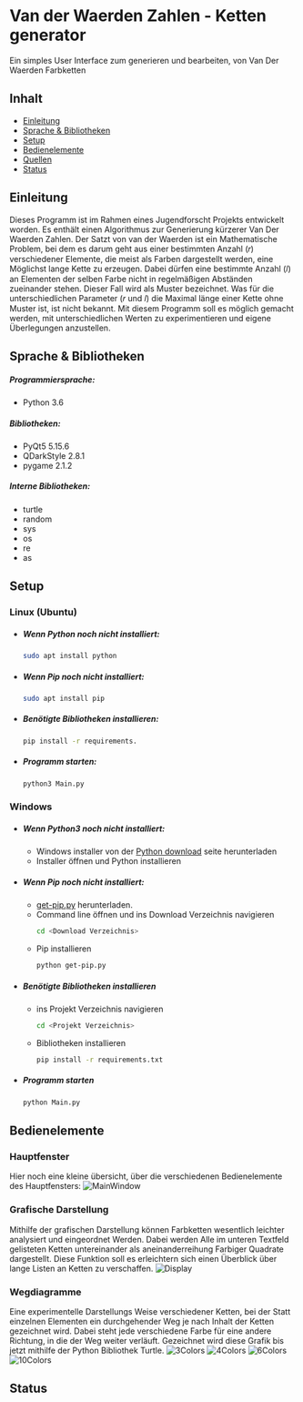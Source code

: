 # Van der Waerden Zahlen - Ketten generator
Ein simples User Interface zum generieren und bearbeiten, von Van Der Waerden Farbketten

## Inhalt
- [Einleitung](#Einleitung)
- [Sprache & Bibliotheken](#Sprache--Bibliotheken)
- [Setup](#Setup)
- [Bedienelemente](#Bedienelemente)
- [Quellen](#Quellen)
- [Status](#Status)

## Einleitung
Dieses Programm ist im Rahmen eines Jugendforscht Projekts entwickelt worden. Es enthält einen Algorithmus zur Generierung kürzerer Van Der Waerden Zahlen. Der Satzt von van der Waerden ist ein Mathematische Problem, bei dem es darum geht aus einer bestimmten Anzahl (𝑟) verschiedener Elemente, die meist als Farben dargestellt werden, eine Möglichst lange Kette zu erzeugen. Dabei dürfen eine bestimmte Anzahl (𝑙) an Elementen der selben Farbe nicht in regelmäßigen Abständen zueinander stehen. Dieser Fall wird als Muster bezeichnet. Was für die unterschiedlichen Parameter (𝑟 und 𝑙) die Maximal länge einer Kette ohne Muster ist, ist nicht bekannt. Mit diesem Programm soll es möglich gemacht werden, mit unterschiedlichen Werten zu experimentieren und eigene Überlegungen anzustellen. 

## Sprache & Bibliotheken
##### Programmiersprache:
- Python 3.6
##### Bibliotheken:
- PyQt5 5.15.6
- QDarkStyle 2.8.1
- pygame 2.1.2
##### Interne Bibliotheken:
- turtle
- random
- sys
- os
- re
- as

## Setup
### Linux (Ubuntu)
- ##### Wenn Python noch nicht installiert: 
  ```sh
  sudo apt install python
- ##### Wenn Pip noch nicht installiert:
  ```sh
  sudo apt install pip
- ##### Benötigte Bibliotheken installieren: 
  ```sh
  pip install -r requirements.
- ##### Programm starten:
  ```sh
  python3 Main.py
### Windows
- ##### Wenn Python3 noch nicht installiert:
    - Windows installer von der [Python download](https://www.python.org/downloads/release/python-3102/) seite herunterladen
    - Installer öffnen und Python installieren
- ##### Wenn Pip noch nicht installiert:
    - [get-pip.py](https://bootstrap.pypa.io/get-pip.py) herunterladen.
    - Command line öffnen und ins Download Verzeichnis navigieren
        ```sh
        cd <Download Verzeichnis>
    - Pip installieren
        ```sh
        python get-pip.py
- ##### Benötigte Bibliotheken installieren
    - ins Projekt Verzeichnis navigieren
        ```sh
        cd <Projekt Verzeichnis>
    - Bibliotheken installieren
        ```sh
        pip install -r requirements.txt
- ##### Programm starten
    ```sh
    python Main.py
## Bedienelemente
### Hauptfenster
Hier noch eine kleine übersicht, über die verschiedenen Bedienelemente des Hauptfensters:
![MainWindow](./images/MainWindowIllustrationBG.png)
### Grafische Darstellung
Mithilfe der grafischen Darstellung können Farbketten wesentlich leichter analysiert und eingeordnet Werden. Dabei werden Alle im unteren Textfeld gelisteten Ketten untereinander als aneinanderreihung Farbiger Quadrate dargestellt. Diese Funktion soll es erleichtern sich einen Überblick über lange Listen an Ketten zu verschaffen.
![Display](./images/Display3Colors.png)
### Wegdiagramme
Eine experimentelle Darstellungs Weise verschiedener Ketten, bei der Statt einzelnen Elementen ein durchgehender Weg je nach Inhalt der Ketten gezeichnet wird. Dabei steht jede verschiedene Farbe für eine andere Richtung, in die der Weg weiter verläuft. Gezeichnet wird diese Grafik bis jetzt mithilfe der Python Bibliothek Turtle. 
![3Colors](./images/Path3Colors.png)
![4Colors](./images/Path4Colors.png)
![6Colors](./images/Path6Colors.png)
![10Colors](./images/Path10Colors.png)
## Status
